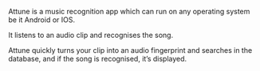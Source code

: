Attune is a music recognition app which can run on any operating system be it Android or IOS.

It listens to an audio clip and recognises the song.

Attune quickly turns your clip into an audio fingerprint and searches in the database, and if the song is recognised, it’s displayed.


